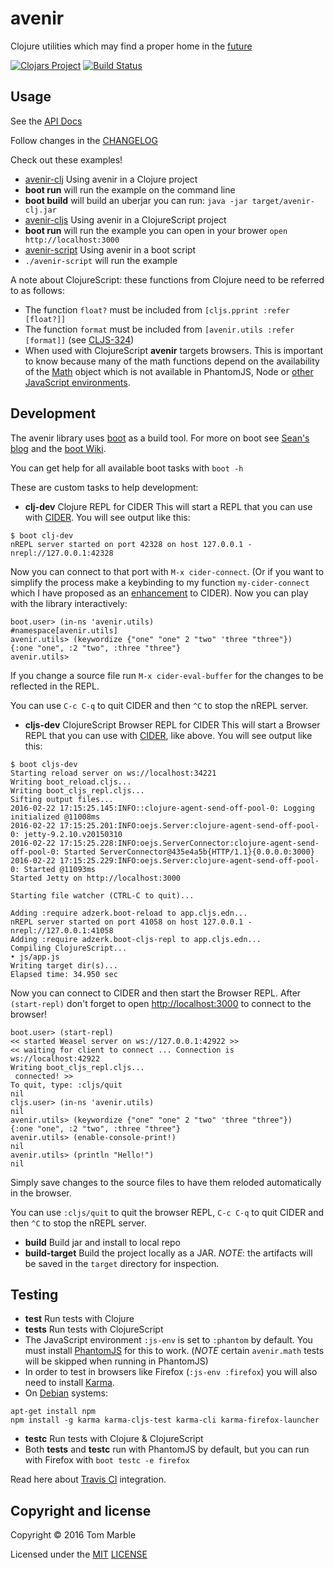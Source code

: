 # avenir

Clojure utilities which may find a proper home in the [future](http://www.larousse.fr/dictionnaires/francais-anglais/avenir/6998)

[![Clojars Project](https://img.shields.io/clojars/v/avenir.svg)](https://clojars.org/avenir) [![Build Status](https://travis-ci.org/tmarble/avenir.png?branch=master)](https://travis-ci.org/tmarble/avenir)

## Usage

See the [API Docs](http://tmarble.github.io/avenir/doc/api/)

Follow changes in the [CHANGELOG](CHANGELOG.md)

Check out these examples!
* [avenir-clj](examples/avenir-clj) Using avenir in a Clojure project
 * **boot run** will run the example on the command line
 * **boot build** will build an uberjar you can run: `java -jar target/avenir-clj.jar`
* [avenir-cljs](examples/avenir-cljs) Using avenir in a ClojureScript project
 * **boot run** will run the example you can open in your brower `open http://localhost:3000`
* [avenir-script](examples/avenir-script/avenir-script) Using avenir in a boot script
 * `./avenir-script` will run the example


A note about ClojureScript: these functions from Clojure need to be
referred to as follows:
 * The function `float?` must be included from `[cljs.pprint :refer [float?]]`
 * The function `format` must be included from `[avenir.utils :refer [format]]`
   (see [CLJS-324](http://dev.clojure.org/jira/browse/CLJS-324))
 * When used with ClojureScript **avenir** targets browsers. This is
   important to know because many of the math functions depend on the
   availability of the [Math](https://developer.mozilla.org/en-US/docs/Web/JavaScript/Reference/Global_Objects/Math) object which is not available in PhantomJS,
   Node or [other JavaScript environments](https://github.com/bensu/doo#setting-up-environments).

## Development

The avenir library uses [boot](http://boot-clj.com/) as a build tool. For
more on boot see [Sean's blog](http://seancorfield.github.io/blog/2016/02/02/boot-new/) and the [boot Wiki](https://github.com/boot-clj/boot/wiki).

You can get help for all available boot tasks with `boot -h`

These are custom tasks to help development:
 * **clj-dev** Clojure REPL for CIDER
   This will start a REPL that you can use with [CIDER](https://github.com/clojure-emacs/cider). You will see output like this:

````
$ boot clj-dev
nREPL server started on port 42328 on host 127.0.0.1 - nrepl://127.0.0.1:42328
````

Now you can connect to that port with `M-x cider-connect`. (Or if you
want to simplify the process make a keybinding to my function `my-cider-connect`
which I have proposed as an [enhancement](https://github.com/clojure-emacs/cider/issues/1580) to CIDER). Now you can play with the library interactively:

````
boot.user> (in-ns 'avenir.utils)
#namespace[avenir.utils]
avenir.utils> (keywordize {"one" "one" 2 "two" 'three "three"})
{:one "one", :2 "two", :three "three"}
avenir.utils>
````

If you change a source file run `M-x cider-eval-buffer` for
the changes to be reflected in the REPL.

You can use `C-c C-q` to quit CIDER and then `^C` to stop the nREPL server.

 * **cljs-dev** ClojureScript Browser REPL for CIDER
   This will start a Browser REPL that you can use with [CIDER](https://github.com/clojure-emacs/cider), like above. You will see output like this:

````
$ boot cljs-dev
Starting reload server on ws://localhost:34221
Writing boot_reload.cljs...
Writing boot_cljs_repl.cljs...
Sifting output files...
2016-02-22 17:15:25.145:INFO::clojure-agent-send-off-pool-0: Logging initialized @11008ms
2016-02-22 17:15:25.201:INFO:oejs.Server:clojure-agent-send-off-pool-0: jetty-9.2.10.v20150310
2016-02-22 17:15:25.228:INFO:oejs.ServerConnector:clojure-agent-send-off-pool-0: Started ServerConnector@435e4a5b{HTTP/1.1}{0.0.0.0:3000}
2016-02-22 17:15:25.229:INFO:oejs.Server:clojure-agent-send-off-pool-0: Started @11093ms
Started Jetty on http://localhost:3000

Starting file watcher (CTRL-C to quit)...

Adding :require adzerk.boot-reload to app.cljs.edn...
nREPL server started on port 41058 on host 127.0.0.1 - nrepl://127.0.0.1:41058
Adding :require adzerk.boot-cljs-repl to app.cljs.edn...
Compiling ClojureScript...
• js/app.js
Writing target dir(s)...
Elapsed time: 34.950 sec
````
Now you can connect to CIDER and then start the Browser REPL.
After `(start-repl)` don't forget to open [http://localhost:3000](http://localhost:3000)
to connect to the browser!

````
boot.user> (start-repl)
<< started Weasel server on ws://127.0.0.1:42922 >>
<< waiting for client to connect ... Connection is ws://localhost:42922
Writing boot_cljs_repl.cljs...
 connected! >>
To quit, type: :cljs/quit
nil
cljs.user> (in-ns 'avenir.utils)
nil
avenir.utils> (keywordize {"one" "one" 2 "two" 'three "three"})
{:one "one", :2 "two", :three "three"}
avenir.utils> (enable-console-print!)
nil
avenir.utils> (println "Hello!")
nil
````

Simply save changes to the source files to have them reloded automatically in the browser.

You can use `:cljs/quit` to quit the browser REPL, `C-c C-q` to quit CIDER and then `^C` to stop the nREPL server.

 * **build** Build jar and install to local repo
 * **build-target** Build the project locally as a JAR. *NOTE*: the artifacts will be saved in the `target` directory for inspection.

## Testing

* **test** Run tests with Clojure
* **tests** Run tests with ClojureScript
 * The JavaScript environment `:js-env` is set to `:phantom` by default. You must install [PhantomJS](http://phantomjs.org/) for this to work. (*NOTE* certain `avenir.math` tests will be skipped when running in PhantomJS)
 * In order to test in browsers like Firefox (`:js-env :firefox`) you
   will also need to install
   [Karma](http://karma-runner.github.io/0.13/index.html).
 * On [Debian](http://www.debian.org) systems:

````
apt-get install npm
npm install -g karma karma-cljs-test karma-cli karma-firefox-launcher
````

* **testc** Run tests with Clojure & ClojureScript
 * Both **tests** and **testc** run with PhantomJS by default, but you
   can run with Firefox with `boot testc -e firefox`

Read here about [Travis CI](https://travis-ci.org/getting_started) integration.

## Copyright and license

Copyright © 2016 Tom Marble

Licensed under the [MIT](http://opensource.org/licenses/MIT) [LICENSE](LICENSE)
